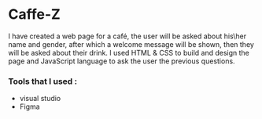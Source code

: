 # Caffe-Z

I have created a web page for a café, the user will be asked about his\her name and gender, after which a welcome message will be shown, then they will be asked about their drink. I used HTML & CSS to build and design the page and JavaScript language to ask the user the previous questions.

 ### Tools that I used :
 - visual studio
 - Figma
 
 

 
